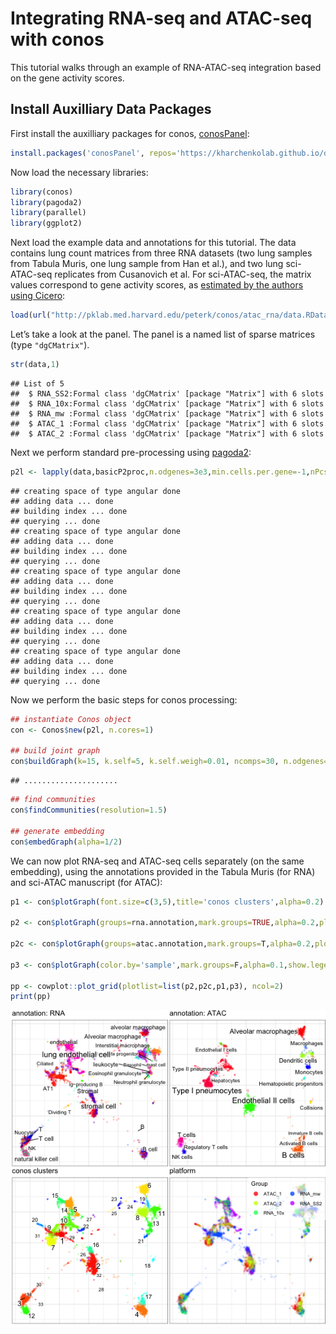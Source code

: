 # Integrating RNA-seq and ATAC-seq with conos

This tutorial walks through an example of RNA-ATAC-seq integration based on the gene activity scores.


## Install Auxilliary Data Packages

First install the auxilliary packages for conos, [conosPanel](https://github.com/kharchenkolab/conosPanel):


```r
install.packages('conosPanel', repos='https://kharchenkolab.github.io/drat/', type='source')
```


Now load the necessary libraries:


```r
library(conos)
library(pagoda2)
library(parallel)
library(ggplot2)
```

Next load the example data and annotations for this tutorial. The data contains lung count matrices from three RNA datasets (two lung samples from Tabula Muris, one lung sample from Han et al.), and two lung sci-ATAC-seq replicates from Cusanovich et al. For sci-ATAC-seq, the matrix values correspond to gene activity scores, as [estimated by the authors using Cicero](http://atlas.gs.washington.edu/mouse-atac/):


```r
load(url("http://pklab.med.harvard.edu/peterk/conos/atac_rna/data.RData"))
```

Let’s take a look at the panel. The panel is a named list of sparse matrices (type `"dgCMatrix"`).


```r
str(data,1)
```

```
## List of 5
##  $ RNA_SS2:Formal class 'dgCMatrix' [package "Matrix"] with 6 slots
##  $ RNA_10x:Formal class 'dgCMatrix' [package "Matrix"] with 6 slots
##  $ RNA_mw :Formal class 'dgCMatrix' [package "Matrix"] with 6 slots
##  $ ATAC_1 :Formal class 'dgCMatrix' [package "Matrix"] with 6 slots
##  $ ATAC_2 :Formal class 'dgCMatrix' [package "Matrix"] with 6 slots
```

Next we perform standard pre-processing using [pagoda2](https://github.com/kharchenkolab/pagoda2):


```r
p2l <- lapply(data,basicP2proc,n.odgenes=3e3,min.cells.per.gene=-1,nPcs=30,make.geneknn=FALSE,n.cores=1)
```

```
## creating space of type angular done
## adding data ... done
## building index ... done
## querying ... done
## creating space of type angular done
## adding data ... done
## building index ... done
## querying ... done
## creating space of type angular done
## adding data ... done
## building index ... done
## querying ... done
## creating space of type angular done
## adding data ... done
## building index ... done
## querying ... done
## creating space of type angular done
## adding data ... done
## building index ... done
## querying ... done
```

Now we perform the basic steps for conos processing:


```r
## instantiate Conos object
con <- Conos$new(p2l, n.cores=1)

## build joint graph
con$buildGraph(k=15, k.self=5, k.self.weigh=0.01, ncomps=30, n.odgenes=5e3, space='PCA') 
```

```
## .....................
```

```r
## find communities
con$findCommunities(resolution=1.5)

## generate embedding
con$embedGraph(alpha=1/2)
```

We can now plot RNA-seq and ATAC-seq cells separately (on the same embedding), using the annotations provided in the Tabula Muris (for RNA) and sci-ATAC manuscript (for ATAC):


```r
p1 <- con$plotGraph(font.size=c(3,5),title='conos clusters',alpha=0.2) #+ annotate("text", x=-Inf, y = Inf, label = "clusters", vjust=1, hjust=0)

p2 <- con$plotGraph(groups=rna.annotation,mark.groups=TRUE,alpha=0.2,plot.na=FALSE,title='annotation: RNA',font.size=c(3,5))+xlim(range(con$embedding[,1]))+ylim(range(con$embedding[,2]))

p2c <- con$plotGraph(groups=atac.annotation,mark.groups=T,alpha=0.2,plot.na=FALSE,title='annotation: ATAC',font.size=c(3,5))+xlim(range(con$embedding[,1]))+ylim(range(con$embedding[,2]))

p3 <- con$plotGraph(color.by='sample',mark.groups=F,alpha=0.1,show.legend=TRUE,title='platform',raster=TRUE)+theme(legend.position=c(1,1),legend.justification = c(1,1))+guides(color=guide_legend(ncol=2,override.aes = list(size=3,alpha=0.8)))

pp <- cowplot::plot_grid(plotlist=list(p2,p2c,p1,p3), ncol=2) 
print(pp)
```

![plot of chunk unnamed-chunk-7](figure_integrating_rnaseq_atacseq/unnamed-chunk-7-1.png)


